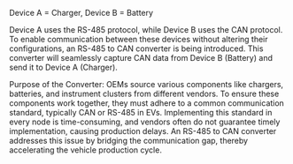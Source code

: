 Device A = Charger, Device B = Battery

Device A uses the RS-485 protocol, while Device B uses the CAN protocol. To enable communication between these devices without altering their configurations, an RS-485 to CAN converter is being introduced. This converter will seamlessly capture CAN data from Device B (Battery) and send it to Device A (Charger). 

Purpose of the Converter:
OEMs source various components like chargers, batteries, and instrument clusters from different vendors. To ensure these components work together, they must adhere to a common communication standard, typically CAN or RS-485 in EVs. Implementing this standard in every node is time-consuming, and vendors often do not guarantee timely implementation, causing production delays. An RS-485 to CAN converter addresses this issue by bridging the communication gap, thereby accelerating the vehicle production cycle.
